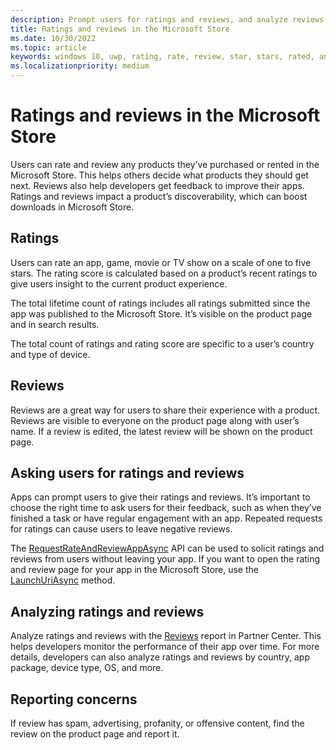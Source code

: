 ```yaml
---
description: Prompt users for ratings and reviews, and analyze reviews provided by users
title: Ratings and reviews in the Microsoft Store
ms.date: 10/30/2022
ms.topic: article
keywords: windows 10, uwp, rating, rate, review, star, stars, rated, analyze
ms.localizationpriority: medium
---
```


# Ratings and reviews in the Microsoft Store

Users can rate and review any products they’ve purchased or rented in the Microsoft Store. This helps others decide what products they should get next. Reviews also help developers get feedback to improve their apps. Ratings and reviews impact a product’s discoverability, which can boost downloads in Microsoft Store.

## Ratings

Users can rate an app, game, movie or TV show on a scale of one to five stars. The rating score is calculated based on a product’s recent ratings to give users insight to the current product experience.

The total lifetime count of ratings includes all ratings submitted since the app was published to the Microsoft Store. It’s visible on the product page and in search results.

The total count of ratings and rating score are specific to a user’s country and type of device.

## Reviews

Reviews are a great way for users to share their experience with a product. Reviews are visible to everyone on the product page along with user’s name. If a review is edited, the latest review will be shown on the product page.

## Asking users for ratings and reviews

Apps can prompt users to give their ratings and reviews. It’s important to choose the right time to ask users for their feedback, such as when they’ve finished a task or have regular engagement with an app. Repeated requests for ratings can cause users to leave negative reviews.  

The [RequestRateAndReviewAppAsync](/windows/uwp/monetize/request-ratings-and-reviews#show-a-rating-and-review-dialog-in-your-app) API can be used to solicit ratings and reviews from users without leaving your app. If you want to open the rating and review page for your app in the Microsoft Store, use the [LaunchUriAsync](/windows/uwp/monetize/request-ratings-and-reviews#launch-the-rating-and-review-page-for-your-app-in-the-store) method.

## Analyzing ratings and reviews

Analyze ratings and reviews with the [Reviews](reviews-report.md) report in Partner Center. This helps developers monitor the performance of their app over time. For more details, developers can also analyze ratings and reviews by country, app package, device type, OS, and more.

## Reporting concerns

If review has spam, advertising, profanity, or offensive content, find the review on the product page and report it.
